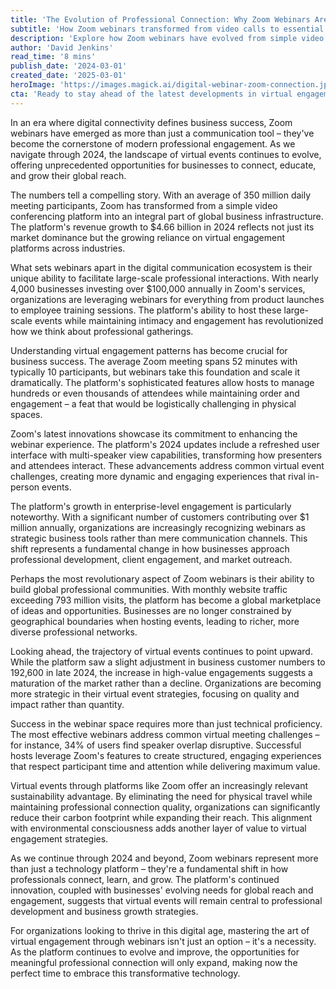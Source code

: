 ```yaml
---
title: 'The Evolution of Professional Connection: Why Zoom Webinars Are Reshaping Modern Business Engagement'
subtitle: 'How Zoom webinars transformed from video calls to essential business tools'
description: 'Explore how Zoom webinars have evolved from simple video calls to become essential tools for modern business engagement. With 350 million daily participants and revenue reaching $4.66 billion in 2024, discover why organizations are increasingly turning to virtual events for professional development, client engagement, and market outreach.'
author: 'David Jenkins'
read_time: '8 mins'
publish_date: '2024-03-01'
created_date: '2025-03-01'
heroImage: 'https://images.magick.ai/digital-webinar-zoom-connection.jpg'
cta: 'Ready to stay ahead of the latest developments in virtual engagement? Follow us on LinkedIn for exclusive insights into how technology is reshaping professional connections.'
---
```


In an era where digital connectivity defines business success, Zoom webinars have emerged as more than just a communication tool – they've become the cornerstone of modern professional engagement. As we navigate through 2024, the landscape of virtual events continues to evolve, offering unprecedented opportunities for businesses to connect, educate, and grow their global reach.

The numbers tell a compelling story. With an average of 350 million daily meeting participants, Zoom has transformed from a simple video conferencing platform into an integral part of global business infrastructure. The platform's revenue growth to $4.66 billion in 2024 reflects not just its market dominance but the growing reliance on virtual engagement platforms across industries.

What sets webinars apart in the digital communication ecosystem is their unique ability to facilitate large-scale professional interactions. With nearly 4,000 businesses investing over $100,000 annually in Zoom's services, organizations are leveraging webinars for everything from product launches to employee training sessions. The platform's ability to host these large-scale events while maintaining intimacy and engagement has revolutionized how we think about professional gatherings.

Understanding virtual engagement patterns has become crucial for business success. The average Zoom meeting spans 52 minutes with typically 10 participants, but webinars take this foundation and scale it dramatically. The platform's sophisticated features allow hosts to manage hundreds or even thousands of attendees while maintaining order and engagement – a feat that would be logistically challenging in physical spaces.

Zoom's latest innovations showcase its commitment to enhancing the webinar experience. The platform's 2024 updates include a refreshed user interface with multi-speaker view capabilities, transforming how presenters and attendees interact. These advancements address common virtual event challenges, creating more dynamic and engaging experiences that rival in-person events.

The platform's growth in enterprise-level engagement is particularly noteworthy. With a significant number of customers contributing over $1 million annually, organizations are increasingly recognizing webinars as strategic business tools rather than mere communication channels. This shift represents a fundamental change in how businesses approach professional development, client engagement, and market outreach.

Perhaps the most revolutionary aspect of Zoom webinars is their ability to build global professional communities. With monthly website traffic exceeding 793 million visits, the platform has become a global marketplace of ideas and opportunities. Businesses are no longer constrained by geographical boundaries when hosting events, leading to richer, more diverse professional networks.

Looking ahead, the trajectory of virtual events continues to point upward. While the platform saw a slight adjustment in business customer numbers to 192,600 in late 2024, the increase in high-value engagements suggests a maturation of the market rather than a decline. Organizations are becoming more strategic in their virtual event strategies, focusing on quality and impact rather than quantity.

Success in the webinar space requires more than just technical proficiency. The most effective webinars address common virtual meeting challenges – for instance, 34% of users find speaker overlap disruptive. Successful hosts leverage Zoom's features to create structured, engaging experiences that respect participant time and attention while delivering maximum value.

Virtual events through platforms like Zoom offer an increasingly relevant sustainability advantage. By eliminating the need for physical travel while maintaining professional connection quality, organizations can significantly reduce their carbon footprint while expanding their reach. This alignment with environmental consciousness adds another layer of value to virtual engagement strategies.

As we continue through 2024 and beyond, Zoom webinars represent more than just a technology platform – they're a fundamental shift in how professionals connect, learn, and grow. The platform's continued innovation, coupled with businesses' evolving needs for global reach and engagement, suggests that virtual events will remain central to professional development and business growth strategies.

For organizations looking to thrive in this digital age, mastering the art of virtual engagement through webinars isn't just an option – it's a necessity. As the platform continues to evolve and improve, the opportunities for meaningful professional connection will only expand, making now the perfect time to embrace this transformative technology.